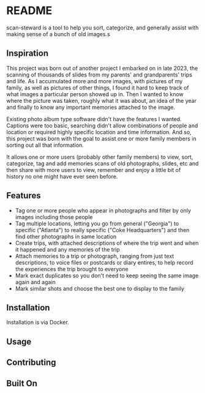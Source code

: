# README

scan-steward is a tool to help you sort, categorize, and generally assist with making sense of a bunch of old images.s

## Inspiration

This project was born out of another project I embarked on in late 2023, the scanning of thousands of slides from my
parents' and grandparents' trips and life. As I accumulated more and more images, with pictures of my family, as well
as pictures of other things, I found it hard to keep track of what images a particular person showed up in. Then I
wanted to know where the picture was taken, roughly what it was about, an idea of the year and finally to know any
important memories attached to the image.

Existing photo album type software didn't have the features I wanted. Captions were too basic, searching didn't allow
combinations of people and location or required highly specific location and time information. And so, this project was
born with the goal to assist one or more family members in sorting out all that information.

It allows one or more users (probably other family members) to view, sort, categorize, tag and add memories scans of old photographs,
slides, etc and then share with more users to view, remember and enjoy a little bit of history no one might have ever seen before.

## Features

- Tag one or more people who appear in photographs and filter by only images including those people
- Tag multiple locations, letting you go from general ("Georgia") to specific ("Atlanta") to really specific ("Coke Headquarters")
  and then find other photographs in same location
- Create trips, with attached descriptions of where the trip went and when it happened and any memories of the trip
- Attach memories to a trip or photograph, ranging from just text descriptions, to voice files or postcards or diary entires, to help
  record the experiences the trip brought to everyone
- Mark exact duplicates so you don't need to keep seeing the same image again and again
- Mark similar shots and choose the best one to display to the family

## Installation

Installation is via Docker.

## Usage

## Contributing

## Built On
